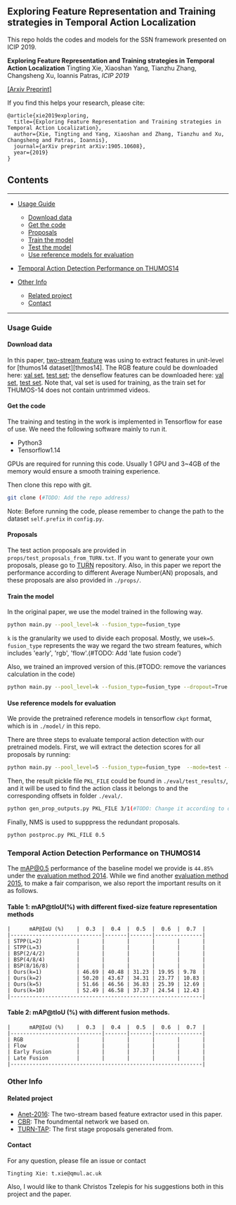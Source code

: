## Exploring Feature Representation and Training strategies in Temporal Action Localization

This repo holds the codes and models for the SSN framework presented on ICIP 2019.

**Exploring Feature Representation and Training strategies in Temporal Action Localization**
Tingting Xie, Xiaoshan Yang, Tianzhu Zhang, Changsheng Xu, Ioannis Patras, *ICIP 2019*

[[Arxiv Preprint]](https://arxiv.org/abs/1905.10608)

If you find this helps your research, please cite:
```
@article{xie2019exploring,
  title={Exploring Feature Representation and Training strategies in Temporal Action Localization},
  author={Xie, Tingting and Yang, Xiaoshan and Zhang, Tianzhu and Xu, Changsheng and Patras, Ioannis},
  journal={arXiv preprint arXiv:1905.10608},
  year={2019}
}
```
## Contents
---

* [Usage Guide](#usage-guide)
	* [Download data](#download-data)
	* [Get the code](#get-the-code)
	* [Proposals](#proposals)
	* [Train the model](#train-the-model)
	* [Test the model](#test-the-model)
	* [Use reference models for evaluation](#use-reference-models-for-evaluation)

* [Temporal Action Detection Performance on THUMOS14](#temporal-action-detection-performance-on-thumos14)

* [Other Info](#other_-nfo)
	* [Related project](#related-project)
	* [Contact](#contact)

---

### Usage Guide

#### Download data

In this paper, [two-stream feature][anet-2016] was using to extract features in unit-level for [thumos14 dataset][thmos14]. The RGB feature could be downloaded here: [val set](https://drive.google.com/file/d/180YUoPvyaF2Z_T9KMKINLdDQCZEg60Jb/view?usp=sharing), [test set](https://drive.google.com/file/d/1x9Q78AZiAGqx4XB2zO3SEKp1htsATlnU/view?usp=sharing); the denseflow features can be downloaded here: [val set](https://drive.google.com/file/d/1-6dmY_Uy-H19HxvfK_wUFQCYHmlPzwFx/view?usp=sharing), [test set](https://drive.google.com/file/d/1Qm9lIJQFm5s6hDSB_2k1tj8q2tnabflJ/view?usp=sharing). Note that, val set is used for training, as the train set for THUMOS-14 does not contain untrimmed videos.

#### Get the code

The training and testing in the work is implemented in Tensorflow for ease of use. We need the following software mainly to run it.

- Python3
- Tensorflow1.14

GPUs are required for running this code. Usually 1 GPU and 3~4GB of the memory would ensure a smooth training experience.

Then clone this repo with git.

```bash
git clone (#TODO: Add the repo address)
```

Note: Before running the code, please remember to change the path to the dataset ```self.prefix``` in ```config.py```.

#### Proposals

The test action proposals are provided in ```props/test_proposals_from_TURN.txt```. If you want to generate your own proposals, please go to [TURN][turn] repository. Also, in this paper we report the performance according to different Average Number(AN) proposals, and these proposals are also provided in ```./props/```.

#### Train the model

In the original paper, we use the model trained in the following way.

```bash
python main.py --pool_level=k --fusion_type=fusion_type
```

```k``` is the granularity we used to divide each proposal. Mostly, we use```k=5```. ```fusion_type``` represents the way we regard the two stream features, which includes 'early', 'rgb', 'flow'.(#TODO: Add 'late fusion code')

Also, we trained an improved version of this.(#TODO: remove the variances calculation in the code)

```bash
python main.py --pool_level=k --fusion_type=fusion_type --dropout=True --opm_type='adam_wd'
```

#### Use reference models for evaluation

We provide the pretrained reference models in tensorflow ```ckpt``` format, which is in ```./model/``` in this repo.

There are three steps to evaluate temporal action detection with our pretrained models. First, we will extract the detection scores for all proposals by running:

```bash
python main.py --pool_level=5 --fusion_type=fusion_type  --mode=test --cas_step=3 --test_model_path=MODEL_PATH
```

Then, the result pickle file ```PKL_FILE``` could be found in ```./eval/test_results/```, and it will be used to find the action class it belongs to and the corresponding offsets in folder ```./eval/```.

```bash
python gen_prop_outputs.py PKL_FILE 3/1(#TODO: Change it according to different versions)
```

Finally, NMS is used to supppress the redundant proposals.

```bash
python postproc.py PKL_FILE 0.5
```

### Temporal Action Detection Performance on THUMOS14

The mAP@0.5 performance of the baseline model we provide is ```44.85%``` under the [evaluation method 2014][eval2014]. While we find another [evaluation method 2015][eval2015], to make a fair comparison, we also report the important results on it as follows.

#### Table 1: mAP@tIoU(%) with different fixed-size feature representation methods

```
|      mAP@IoU (%)    |  0.3  |  0.4  |  0.5  |  0.6  |  0.7  |
|-----------------------------|-------|-------|---------------|
| STPP(L=2)           |       |       |       |       |       |
| STPP(L=3)           |       |       |       |       |       |
| BSP(2/4/2)          |       |       |       |       |       |
| BSP(4/8/4)          |       |       |       |       |       |
| BSP(8/16/8)         |       |       |       |       |       |
| Ours(k=1)           | 46.69 | 40.48 | 31.23 | 19.95 | 9.78  |
| Ours(k=2)           | 50.20 | 43.67 | 34.31 | 23.77 | 10.83 |
| Ours(k=5)           | 51.66 | 46.56 | 36.83 | 25.39 | 12.69 |
| Ours(k=10)          | 52.49 | 46.58 | 37.37 | 24.54 | 12.43 |
|-------------------------------------------------------------|
```
#### Table 2: mAP@tIoU (%) with different fusion methods.
```
|      mAP@IoU (%)    |  0.3  |  0.4  |  0.5  |  0.6  |  0.7  |
|-----------------------------|-------|-------|---------------|
| RGB                 |       |       |       |       |       |
| Flow                |       |       |       |       |       |
| Early Fusion        |       |       |       |       |       |
| Late Fusion         |       |       |       |       |       |
|-------------------------------------------------------------|
```
### Other Info

#### Related project
- [Anet-2016][anet-2016]: The two-stream based feature extractor used in this paper.
- [CBR][cbr]: The foundmental network we based on.
- [TURN-TAP][turn]: The first stage proposals generated from.


#### Contact

For any question, please file an issue or contact

```
Tingting Xie: t.xie@qmul.ac.uk
```

Also, I would like to thank Christos Tzelepis for his suggestions both in this project and the paper.

[anet-2016]: https://github.com/yjxiong/anet2016-cuhk
[cbr]: https://github.com/jiyanggao/CBR
[turn]: https://github.com/jiyanggao/TURN-TAP
[thumos14]: https://www.crcv.ucf.edu/THUMOS14/home.html
[eval2014]: [https://www.crcv.ucf.edu/THUMOS14/THUMOS14_Evaluation.pdf]
[eval2015]: [https://storage.googleapis.com/www.thumos.info/thumos15_zips/THUMOS14_evalkit_20150930.zip]
